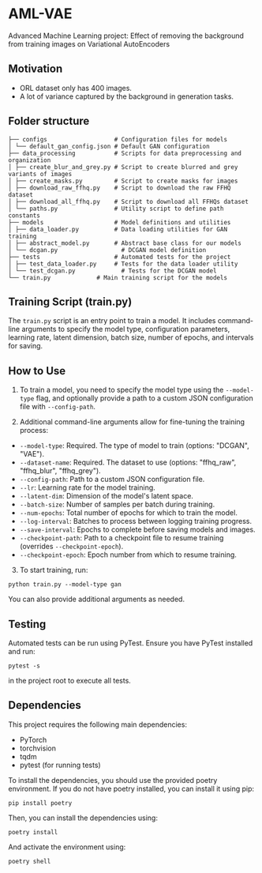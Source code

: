 # AML-VAE
Advanced Machine Learning project: Effect of removing the background from training images on Variational AutoEncoders

## Motivation
- ORL dataset only has 400 images.
- A lot of variance captured by the background in generation tasks.

## Folder structure
```
├── configs                   # Configuration files for models
│ └── default_gan_config.json # Default GAN configuration
├── data_processing           # Scripts for data preprocessing and organization
│ ├── create_blur_and_grey.py # Script to create blurred and grey variants of images
│ ├── create_masks.py         # Script to create masks for images
│ ├── download_raw_ffhq.py    # Script to download the raw FFHQ dataset
│ ├── download_all_ffhq.py    # Script to download all FFHQs dataset
│ └── paths.py                # Utility script to define path constants
├── models                    # Model definitions and utilities
│ ├── data_loader.py          # Data loading utilities for GAN training
│ ├── abstract_model.py       # Abstract base class for our models
│ └── dcgan.py                  # DCGAN model definition
├── tests                     # Automated tests for the project
│ ├── test_data_loader.py     # Tests for the data loader utility
│ └── test_dcgan.py             # Tests for the DCGAN model
└── train.py             # Main training script for the models
```
## Training Script (train.py)

The `train.py` script is an entry point to train a model. It includes command-line arguments to specify the model type, configuration parameters, learning rate, latent dimension, batch size, number of epochs, and intervals for saving.

## How to Use

1. To train a model, you need to specify the model type using the `--model-type` flag, and optionally provide a path to a custom JSON configuration file with `--config-path`.

2. Additional command-line arguments allow for fine-tuning the training process:

- `--model-type`: Required. The type of model to train (options: "DCGAN", "VAE").
- `--dataset-name`: Required. The dataset to use (options: "ffhq_raw", "ffhq_blur", "ffhq_grey").
- `--config-path`: Path to a custom JSON configuration file.
- `--lr`: Learning rate for the model training.
- `--latent-dim`: Dimension of the model's latent space.
- `--batch-size`: Number of samples per batch during training.
- `--num-epochs`: Total number of epochs for which to train the model.
- `--log-interval`: Batches to process between logging training progress.
- `--save-interval`: Epochs to complete before saving models and images.
- `--checkpoint-path`: Path to a checkpoint file to resume training (overrides `--checkpoint-epoch`).
- `--checkpoint-epoch`: Epoch number from which to resume training.

3. To start training, run:

`python train.py --model-type gan`

You can also provide additional arguments as needed.

## Testing

Automated tests can be run using PyTest. Ensure you have PyTest installed and run:

`pytest -s`

in the project root to execute all tests.

## Dependencies

This project requires the following main dependencies:

- PyTorch
- torchvision
- tqdm
- pytest (for running tests)

To install the dependencies, you should use the provided poetry environment. If you do not have poetry installed, you can install it using pip:

`pip install poetry`

Then, you can install the dependencies using:

`poetry install`

And activate the environment using:

`poetry shell`
